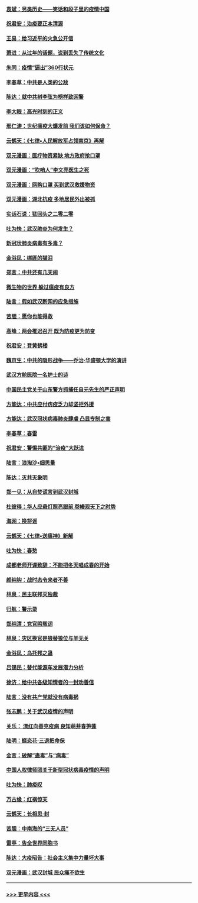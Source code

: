 #### [袁斌：另类历史——笑话和段子里的疫情中国](../pages/nsc993/n11889243.md?t=02240131) 
#### [祝君安：治疫要正本清源](../pages/nsc993/n11889085.md?t=02240131) 
#### [王易：给习近平的火急公开信](../pages/nsc993/n11888225.md?t=02240131) 
#### [萧进：从过年的话题，说到丢失了传统文化](../pages/nsc993/n11887732.md?t=02240131) 
#### [朱同：疫情“逼出”360行状元](../pages/nsc993/n11887678.md?t=02240131) 
#### [李春草：中共是人类的公敌](../pages/nsc993/n11887656.md?t=02240131) 
#### [陈达：就中共树李弦为榜样致网警](../pages/nsc993/n11887625.md?t=02240131) 
#### [李大眼：高光时刻的正义](../pages/nsc993/n11887585.md?t=02240131) 
#### [邢仁涛：世纪瘟疫大爆发前 我们该如何保命？](../pages/nsc993/n11887535.md?t=02240131) 
#### [云鹤天：《七律▪人民解放军占领南京》再解](../pages/nsc993/n11887524.md?t=02240131) 
#### [双元漫画：医疗物资紧缺 地方政府抢口罩](../pages/nsc993/n11884744.md?t=02240131) 
#### [双元漫画：“吹哨人”李文亮医生之死](../pages/nsc993/n11884705.md?t=02240131) 
#### [双元漫画：网购口罩 买到武汉救援物资](../pages/nsc993/n11884670.md?t=02240131) 
#### [双元漫画：湖北抗疫 多地居民外出被抓](../pages/nsc993/n11884643.md?t=02240131) 
#### [实话石说：猛回头之二零二零](../pages/nsc993/n11883968.md?t=02240131) 
#### [吐为快：武汉肺炎为何发生？](../pages/nsc993/n11882180.md?t=02240131) 
#### [新冠状肺炎病毒有多毒？](../pages/nsc993/n11881790.md?t=02240131) 
#### [金浴凤：绑匪的猫泪](../pages/nsc993/n11880664.md?t=02240131) 
#### [郑言：中共还有几天闹](../pages/nsc993/n11880645.md?t=02240131) 
#### [微生物的世界 躲过瘟疫有良方](../pages/nsc993/n11880492.md?t=02240131) 
#### [陆言：假如武汉断网的应急措施](../pages/nsc993/n11880619.md?t=02240131) 
#### [苦胆：愿你也能得救](../pages/nsc993/n11880601.md?t=02240131) 
#### [高峰：两会推迟召开  既为防疫更为防变](../pages/nsc993/n11879977.md?t=02240131) 
#### [祝君安：登黄鹤楼](../pages/nsc993/n11880583.md?t=02240131) 
#### [魏京生：中共的隐形战争——乔治‧华盛顿大学的演讲](../pages/nsc993/n11879765.md?t=02240131) 
#### [武汉方舱医院一名护士的诗](../pages/nsc993/n11878480.md?t=02240131) 
#### [中国民主党关于山东警方抓捕任自元先生的严正声明](../pages/nsc993/n11877506.md?t=02240131) 
#### [方能达：中共应付疠疫乏力却坚拒外援](../pages/nsc993/n11877497.md?t=02240131) 
#### [方能达：武汉冠状病毒肺炎肆虐 凸显专制之害](../pages/nsc993/n11877475.md?t=02240131) 
#### [李春草：春雷](../pages/nsc993/n11876287.md?t=02240131) 
#### [祝君安：警惕共匪的“治疫”大跃进](../pages/nsc993/n11876084.md?t=02240131) 
#### [陆言：浪淘沙•细思量](../pages/nsc993/n11876071.md?t=02240131) 
#### [陈达：灭共天象明](../pages/nsc993/n11876063.md?t=02240131) 
#### [郑一见：从自焚谎言到武汉封城](../pages/nsc993/n11875621.md?t=02240131) 
#### [杜彼得：华人应悬灯照亮跟前 卷幔观天下之时势](../pages/nsc993/n11874822.md?t=02240131) 
#### [海网：换将谣](../pages/nsc993/n11873712.md?t=02240131) 
#### [云鹤天：《七律▪送瘟神》新解](../pages/nsc993/n11873598.md?t=02240131) 
#### [吐为快：春愁](../pages/nsc993/n11872801.md?t=02240131) 
#### [成都老师开课致辞：不能把冬天唱成春的开始](../pages/nsc993/n11872653.md?t=02240131) 
#### [颜纯钩：战时态令来者不善](../pages/nsc993/n11872011.md?t=02240131) 
#### [林泉：民主联邦灭独裁](../pages/nsc993/n11870998.md?t=02240131) 
#### [归航：警示录](../pages/nsc993/n11870963.md?t=02240131) 
#### [郑纯清：党官鸣冤词](../pages/nsc993/n11870938.md?t=02240131) 
#### [林泉：灾区换官是狼替狼位与羊无关](../pages/nsc993/n11870896.md?t=02240131) 
#### [金浴凤：乌托邦之蛊](../pages/nsc993/n11870879.md?t=02240131) 
#### [吕锡民：替代能源车发展潜力分析](../pages/nsc993/n11870656.md?t=02240131) 
#### [徐济：给中共各级知情者的一封劝善信](../pages/nsc993/n11868561.md?t=02240131) 
#### [陆言：没有共产党就没有病毒祸](../pages/nsc993/n11868232.md?t=02240131) 
#### [张志鹏：关于武汉疫情的声明](../pages/nsc993/n11867182.md?t=02240131) 
#### [关乐： 漂红向善克疫病 良知萌芽春笋蓬](../pages/nsc993/n11865710.md?t=02240131) 
#### [陆明：蝶恋花‧三退把命保](../pages/nsc993/n11865673.md?t=02240131) 
#### [金言：破解“蛊毒”与“病毒”](../pages/nsc993/n11864103.md?t=02240131) 
#### [中国人权律师团关于新型冠状病毒疫情的声明](../pages/nsc993/n11864249.md?t=02240131) 
#### [吐为快：肺疫叹](../pages/nsc993/n11864027.md?t=02240131) 
#### [万古缘：红祸惊天](../pages/nsc993/n11864079.md?t=02240131) 
#### [云鹤天：长相思‧封](../pages/nsc993/n11864006.md?t=02240131) 
#### [苦胆：中南海的“三无人员”](../pages/nsc993/n11862997.md?t=02240131) 
#### [雷亭：告全世界同胞书](../pages/nsc993/n11862572.md?t=02240131) 
#### [陈达：大疫昭告：社会主义集中力量坏大事](../pages/nsc993/n11859419.md?t=02240131) 
#### [双元漫画：武汉封城 民众痛不欲生](../pages/nsc993/n11859287.md?t=02240131) 

----
#### [ >>> 更早内容 <<< ](../indexes/nsc993-earlier.md)
